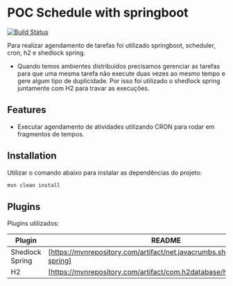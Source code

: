 # POC Schedule with springboot

[![Build Status](https://travis-ci.org/joemccann/dillinger.svg?branch=master)](https://travis-ci.org/joemccann/dillinger)

Para realizar agendamento de tarefas foi utilizado springboot, scheduler, cron, h2 e shedlock spring.

- Quando temos ambientes distribuídos precisamos gerenciar as tarefas para que uma mesma tarefa não execute duas vezes ao mesmo tempo e gere algum tipo de duplicidade. Por isso foi utilizado o shedlock spring juntamente com H2 para travar as execuções.

## Features

- Executar agendamento de atividades utilizando CRON para rodar em fragmentos de tempos.


## Installation

Utilizar o comando abaixo para instalar as dependências do projeto:

```sh
mvn clean install
```

## Plugins

Plugins utilizados:

| Plugin | README |
| ------ | ------ |
| Shedlock Spring | [https://mvnrepository.com/artifact/net.javacrumbs.shedlock/shedlock-spring] |
| H2 | [https://mvnrepository.com/artifact/com.h2database/h2] |